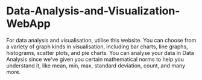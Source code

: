 # Data-Analysis-and-Visualization-WebApp

For data analysis and visualisation, utilise this website. 
You can choose from a variety of graph kinds in visualisation, including bar charts, line graphs, histograms, scatter plots, and pie charts.
You can analyse your data in Data Analysis since we've given you certain mathematical norms to help you understand it, like mean, min, max, standard deviation, count, and many more.
